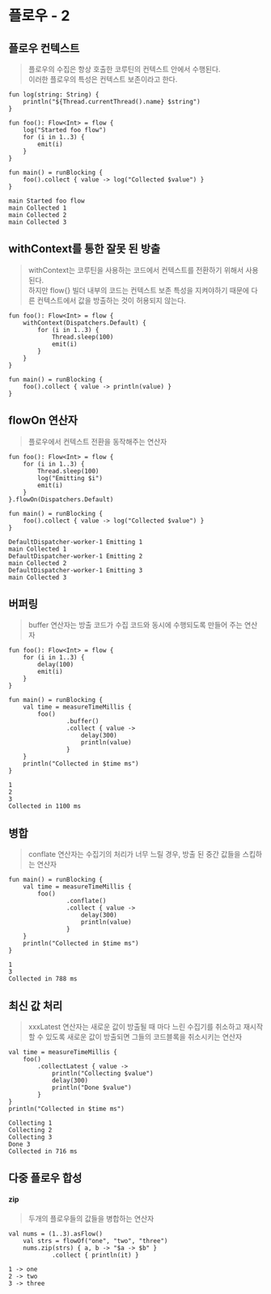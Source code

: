 # 플로우 - 2
## 플로우 컨텍스트
> 플로우의 수집은 항상 호출한 코루틴의 컨텍스트 안에서 수행된다.  
이러한 플로우의 특성은 컨텍스트 보존이라고 한다.

```
fun log(string: String) {
    println("${Thread.currentThread().name} $string")
}

fun foo(): Flow<Int> = flow {
    log("Started foo flow")
    for (i in 1..3) {
        emit(i)
    }
}

fun main() = runBlocking {
    foo().collect { value -> log("Collected $value") }
}

main Started foo flow
main Collected 1
main Collected 2
main Collected 3
```

## withContext를 통한 잘못 된 방출
> withContext는 코루틴을 사용하는 코드에서 컨텍스트를 전환하기 위해서 사용된다.  
하지만 flow{} 빌더 내부의 코드는 컨텍스트 보존 특성을 지켜야하기 때문에 다른 컨텍스트에서 값을 방출하는 것이 허용되지 않는다.

```
fun foo(): Flow<Int> = flow {
    withContext(Dispatchers.Default) {
        for (i in 1..3) {
            Thread.sleep(100)
            emit(i)
        }
    }
}

fun main() = runBlocking {
    foo().collect { value -> println(value) }
}
```

## flowOn 연산자
> 플로우에서 컨텍스트 전환을 동작해주는 연산자

```
fun foo(): Flow<Int> = flow {
    for (i in 1..3) {
        Thread.sleep(100)
        log("Emitting $i")
        emit(i)
    }
}.flowOn(Dispatchers.Default)

fun main() = runBlocking {
    foo().collect { value -> log("Collected $value") }
}

DefaultDispatcher-worker-1 Emitting 1
main Collected 1
DefaultDispatcher-worker-1 Emitting 2
main Collected 2
DefaultDispatcher-worker-1 Emitting 3
main Collected 3
```

## 버퍼링
> buffer 연산자는 방출 코드가 수집 코드와 동시에 수행되도록 만들어 주는 연산자

```
fun foo(): Flow<Int> = flow {
    for (i in 1..3) {
        delay(100)
        emit(i)
    }
}

fun main() = runBlocking {
    val time = measureTimeMillis {
        foo()
                .buffer()
                .collect { value ->
                    delay(300)
                    println(value)
                }
    }
    println("Collected in $time ms")
}

1
2
3
Collected in 1100 ms
```

## 병합
> conflate 연산자는 수집기의 처리가 너무 느릴 경우, 방출 된 중간 값들을 스킵하는 연산자

```
fun main() = runBlocking {
    val time = measureTimeMillis {
        foo()
                .conflate()
                .collect { value ->
                    delay(300)
                    println(value)
                }
    }
    println("Collected in $time ms")
}

1
3
Collected in 788 ms
```

## 최신 값 처리
> xxxLatest 연산자는 새로운 값이 방출될 때 마다 느린 수집기를 취소하고 재시작할 수 있도록 새로운 값이 방출되면 그들의 코드블록을 취소시키는 연산자

```
val time = measureTimeMillis {
    foo()
        .collectLatest { value ->
            println("Collecting $value") 
            delay(300)
            println("Done $value") 
        } 
}   
println("Collected in $time ms")

Collecting 1
Collecting 2
Collecting 3
Done 3
Collected in 716 ms
```

## 다중 플로우 합성
#### zip
> 두개의 플로우들의 값들을 병합하는 연산자

```
val nums = (1..3).asFlow()
    val strs = flowOf("one", "two", "three")
    nums.zip(strs) { a, b -> "$a -> $b" }
            .collect { println(it) }

1 -> one
2 -> two
3 -> three
```
